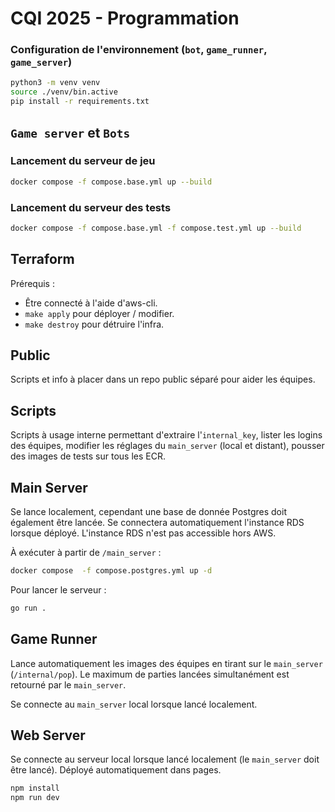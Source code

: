# CQI 2025 - Programmation

### Configuration de l'environnement (``bot``, ``game_runner``, ``game_server``)

```bash
python3 -m venv venv
source ./venv/bin.active
pip install -r requirements.txt
```

## ``Game server`` et ``Bots``

### Lancement du serveur de jeu

```bash
docker compose -f compose.base.yml up --build
```

### Lancement du serveur des tests

```bash
docker compose -f compose.base.yml -f compose.test.yml up --build
```

## Terraform

Prérequis :
- Être connecté à l'aide d'aws-cli.
- ``make apply`` pour déployer / modifier.
- ``make destroy`` pour détruire l'infra.

## Public

Scripts et info à placer dans un repo public séparé pour aider les équipes.

## Scripts

Scripts à usage interne permettant d'extraire l'``internal_key``, lister les logins des équipes, modifier les réglages du ``main_server`` (local et distant), pousser des images de tests sur tous les ECR.

## Main Server
Se lance localement, cependant une base de donnée Postgres doit également être lancée. Se connectera automatiquement l'instance RDS lorsque déployé. L'instance RDS n'est pas accessible hors AWS.

À exécuter à partir de ``/main_server`` :
```bash
docker compose  -f compose.postgres.yml up -d
```

Pour lancer le serveur :
```bash
go run .
```

## Game Runner

Lance automatiquement les images des équipes en tirant sur le ``main_server`` (``/internal/pop``). Le maximum de parties lancées simultanément est retourné par le ``main_server``.

Se connecte au ``main_server`` local lorsque lancé localement.

## Web Server

Se connecte au serveur local lorsque lancé localement (le ``main_server`` doit être lancé). Déployé automatiquement dans pages.

```bash
npm install
npm run dev
```
